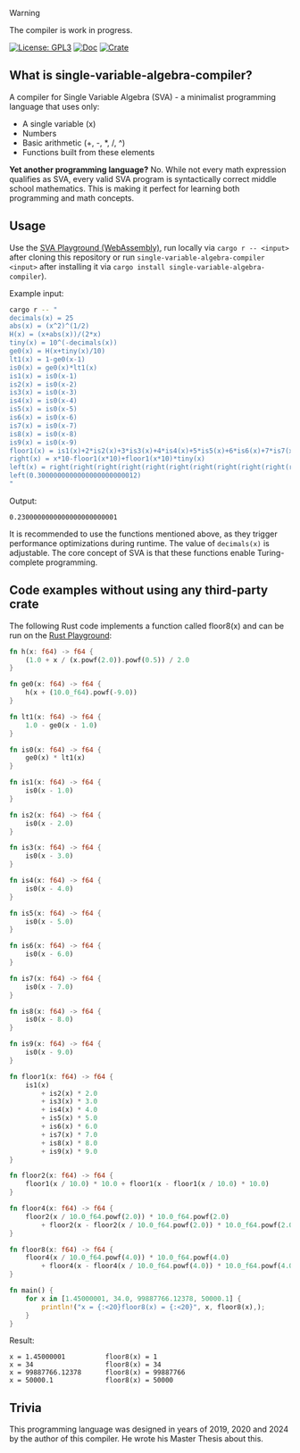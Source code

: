 > [!WARNING]
> The compiler is work in progress.

[![License: GPL3](https://img.shields.io/badge/License-GNU%20GPL-blue)](https://opensource.org/license/gpl-3-0)
[![Doc](https://docs.rs/single-variable-algebra-compiler/badge.svg)](https://docs.rs/single-variable-algebra-compiler)
[![Crate](https://img.shields.io/crates/v/single-variable-algebra-compiler.svg)](https://crates.io/crates/single-variable-algebra-compiler)

## What is single-variable-algebra-compiler?

A compiler for Single Variable Algebra (SVA) - a minimalist programming language that uses only:
- A single variable (x)
- Numbers
- Basic arithmetic (+, -, *, /, ^)
- Functions built from these elements

__Yet another programming language?__ No. While not every math expression qualifies as SVA, every valid SVA program is syntactically correct middle school mathematics. This is making it perfect for learning both programming and math concepts.

## Usage

Use the [SVA Playground (WebAssembly)](https://772.github.io/single-variable-algebra-compiler/), run locally via `cargo r -- <input>` after cloning this repository or run `single-variable-algebra-compiler <input>` after installing it via `cargo install single-variable-algebra-compiler`).

Example input:

```bash
cargo r -- "
decimals(x) = 25
abs(x) = (x^2)^(1/2)
H(x) = (x+abs(x))/(2*x)
tiny(x) = 10^(-decimals(x))
ge0(x) = H(x+tiny(x)/10)
lt1(x) = 1-ge0(x-1)
is0(x) = ge0(x)*lt1(x)
is1(x) = is0(x-1)
is2(x) = is0(x-2)
is3(x) = is0(x-3)
is4(x) = is0(x-4)
is5(x) = is0(x-5)
is6(x) = is0(x-6)
is7(x) = is0(x-7)
is8(x) = is0(x-8)
is9(x) = is0(x-9)
floor1(x) = is1(x)+2*is2(x)+3*is3(x)+4*is4(x)+5*is5(x)+6*is6(x)+7*is7(x)+8*is8(x)+9*is9(x)
right(x) = x*10-floor1(x*10)+floor1(x*10)*tiny(x)
left(x) = right(right(right(right(right(right(right(right(right(right(right(right(right(right(right(right(right(right(right(right(right(right(right(right(x))))))))))))))))))))))))
left(0.3000000000000000000000012)
"
```

Output:

`0.2300000000000000000000001`

It is recommended to use the functions mentioned above, as they trigger performance optimizations during runtime. The value of `decimals(x)` is adjustable. The core concept of SVA is that these functions enable Turing-complete programming.

## Code examples without using any third-party crate

The following Rust code implements a function called floor8(x) and can be run on the [Rust Playground](https://play.rust-lang.org/):

```rust
fn h(x: f64) -> f64 {
    (1.0 + x / (x.powf(2.0)).powf(0.5)) / 2.0
}

fn ge0(x: f64) -> f64 {
    h(x + (10.0_f64).powf(-9.0))
}

fn lt1(x: f64) -> f64 {
    1.0 - ge0(x - 1.0)
}

fn is0(x: f64) -> f64 {
    ge0(x) * lt1(x)
}

fn is1(x: f64) -> f64 {
    is0(x - 1.0)
}

fn is2(x: f64) -> f64 {
    is0(x - 2.0)
}

fn is3(x: f64) -> f64 {
    is0(x - 3.0)
}

fn is4(x: f64) -> f64 {
    is0(x - 4.0)
}

fn is5(x: f64) -> f64 {
    is0(x - 5.0)
}

fn is6(x: f64) -> f64 {
    is0(x - 6.0)
}

fn is7(x: f64) -> f64 {
    is0(x - 7.0)
}

fn is8(x: f64) -> f64 {
    is0(x - 8.0)
}

fn is9(x: f64) -> f64 {
    is0(x - 9.0)
}

fn floor1(x: f64) -> f64 {
    is1(x)
        + is2(x) * 2.0
        + is3(x) * 3.0
        + is4(x) * 4.0
        + is5(x) * 5.0
        + is6(x) * 6.0
        + is7(x) * 7.0
        + is8(x) * 8.0
        + is9(x) * 9.0
}

fn floor2(x: f64) -> f64 {
    floor1(x / 10.0) * 10.0 + floor1(x - floor1(x / 10.0) * 10.0)
}

fn floor4(x: f64) -> f64 {
    floor2(x / 10.0_f64.powf(2.0)) * 10.0_f64.powf(2.0)
        + floor2(x - floor2(x / 10.0_f64.powf(2.0)) * 10.0_f64.powf(2.0))
}

fn floor8(x: f64) -> f64 {
    floor4(x / 10.0_f64.powf(4.0)) * 10.0_f64.powf(4.0)
        + floor4(x - floor4(x / 10.0_f64.powf(4.0)) * 10.0_f64.powf(4.0))
}

fn main() {
    for x in [1.45000001, 34.0, 99887766.12378, 50000.1] {
        println!("x = {:<20}floor8(x) = {:<20}", x, floor8(x),);
    }
}
```

Result:

```
x = 1.45000001          floor8(x) = 1                   
x = 34                  floor8(x) = 34                  
x = 99887766.12378      floor8(x) = 99887766            
x = 50000.1             floor8(x) = 50000  
```

## Trivia

This programming language was designed in years of 2019, 2020 and 2024 by the author of this compiler. He wrote his Master Thesis about this.
